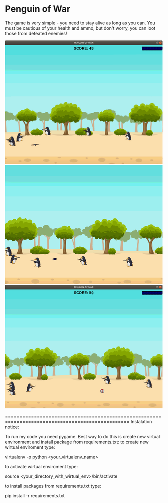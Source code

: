 # Penguin of War

The game is very simple - you need to stay alive as long as you can. You must be cautious of your health and ammo, but don't worry, you can loot those from defeated enemies!

![Penguin at war](/img/screenshots/screenshot_1.png)
![Penguin at war](/img/screenshots/screenshot_2.png)
![Penguin at war](/img/screenshots/screenshot_3.png)



=================================================================================================
Instalation notice:

To run my code you need pygame. Best way to do this is create new virtual environment and install package from requirements.txt:
to create new wirtual enviroment type:

virtualenv -p python <your_virtualenv_name>

to activate wirtual enviroment type:

source <your_directory_with_wirtual_env>/bin/activate

to install packages from requirements.txt type:

pip install -r requirements.txt
